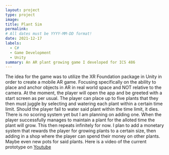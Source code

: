 ```yaml
---
layout: project
type: project
image: 
title: Plant Sim
permalink: 
# All dates must be YYYY-MM-DD format!
date: 2021-12-17
labels:
  - C#
  - Game Development
  - Unity
summary: An AR plant growing game I developed for ICS 486
---
```


<div class="ui small rounded images">

</div>

The idea for the game was to utilize the XR Foundation package in Unity in order to create a mobile AR game. Focusing specifically on the ability to place and anchor objects in AR in real world space and NOT relative to the camera. 
At the moment, the player will open the app and be greeted with a start screen as per usual. The player can place up to five plants that they then must juggle by selecting and watering each plant within a certain time limit. 
Should the player fail to water said plant within the time limit, it dies. There is no scoring system yet but I am planning on adding one. When the player successfully manages to maintain a plant for the alloted time the plant will grow. This then repeats infinitely for now. 
I plan to add a monetary system that rewards the player for growing plants to a certain size, then adding in a shop where the player can spend their money on other plants. Maybe even new pots for said plants. 
Here is a video of the current prototype on [Youtube](https://youtu.be/Mrgtm27IQOs) 




